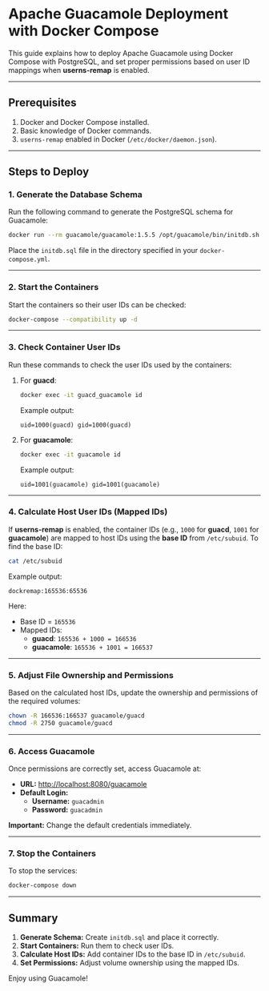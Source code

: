 # Apache Guacamole Deployment with Docker Compose

This guide explains how to deploy Apache Guacamole using Docker Compose with PostgreSQL, and set proper permissions based on user ID mappings when **userns-remap** is enabled.

---

## Prerequisites

1. Docker and Docker Compose installed.
2. Basic knowledge of Docker commands.
3. `userns-remap` enabled in Docker (`/etc/docker/daemon.json`).

---

## Steps to Deploy

### 1. Generate the Database Schema

Run the following command to generate the PostgreSQL schema for Guacamole:

```bash
docker run --rm guacamole/guacamole:1.5.5 /opt/guacamole/bin/initdb.sh --postgresql > ./guacamole/db/init/initdb.sql
```

Place the `initdb.sql` file in the directory specified in your `docker-compose.yml`.

---

### 2. Start the Containers

Start the containers so their user IDs can be checked:

```bash
docker-compose --compatibility up -d
```

---

### 3. Check Container User IDs

Run these commands to check the user IDs used by the containers:

1. For **guacd**:
   ```bash
   docker exec -it guacd_guacamole id
   ```
   Example output:
   ```plaintext
   uid=1000(guacd) gid=1000(guacd)
   ```

2. For **guacamole**:
   ```bash
   docker exec -it guacamole id
   ```
   Example output:
   ```plaintext
   uid=1001(guacamole) gid=1001(guacamole)
   ```

---

### 4. Calculate Host User IDs (Mapped IDs)

If **userns-remap** is enabled, the container IDs (e.g., `1000` for **guacd**, `1001` for **guacamole**) are mapped to host IDs using the **base ID** from `/etc/subuid`. To find the base ID:

```bash
cat /etc/subuid
```

Example output:
```plaintext
dockremap:165536:65536
```

Here:
- Base ID = `165536`
- Mapped IDs:
  - **guacd**: `165536 + 1000 = 166536`
  - **guacamole**: `165536 + 1001 = 166537`

---

### 5. Adjust File Ownership and Permissions

Based on the calculated host IDs, update the ownership and permissions of the required volumes:

```bash
chown -R 166536:166537 guacamole/guacd
chmod -R 2750 guacamole/guacd
```

---

### 6. Access Guacamole

Once permissions are correctly set, access Guacamole at:

- **URL:** [http://localhost:8080/guacamole](http://localhost:8080/guacamole)  
- **Default Login:**
  - **Username:** `guacadmin`  
  - **Password:** `guacadmin`

**Important:** Change the default credentials immediately.

---

### 7. Stop the Containers

To stop the services:

```bash
docker-compose down
```

---

## Summary

1. **Generate Schema:** Create `initdb.sql` and place it correctly.
2. **Start Containers:** Run them to check user IDs.
3. **Calculate Host IDs:** Add container IDs to the base ID in `/etc/subuid`.
4. **Set Permissions:** Adjust volume ownership using the mapped IDs.

Enjoy using Guacamole!
